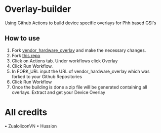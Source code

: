 # Overlay-builder
Using Github Actions to build device specific overlays for Phh based GSI's 

## How to use
1. Fork [vendor_hardware_overlay](https://github.com/phhusson/vendor_hardware_overlay) and make the necessary changes.
2. Fork [this repo](https://github.com/ZualoliconVN/phh-Overlay-builder)
3. Click on Actions tab. Under workflows click Overlay
4. Click Run Workflow. 
5. In FORK_URL input the URL of vendor_hardware_overlay which was forked to your Github Repositories
6. Click Run Workflow
7. Once the building is done a zip file will be generated containing all overlays. Extract and get your Device Overlay

# All credits
• ZualoliconVN
• Hussion
